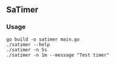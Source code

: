 ## SaTimer

### Usage
```
go build -o satimer main.go
./satimer --help
./satimer -n 5s
./satimer -n 1m --message "Test timer"
```